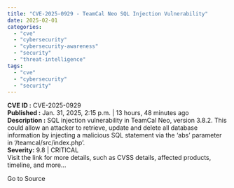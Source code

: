 ```yaml
---
title: "CVE-2025-0929 - TeamCal Neo SQL Injection Vulnerability"
date: 2025-02-01
categories: 
  - "cve"
  - "cybersecurity"
  - "cybersecurity-awareness"
  - "security"
  - "threat-intelligence"
tags: 
  - "cve"
  - "cybersecurity"
  - "security"
---
```


**CVE ID :** CVE-2025-0929  
**Published :** Jan. 31, 2025, 2:15 p.m. | 13 hours, 48 minutes ago  
**Description :** SQL injection vulnerability in TeamCal Neo, version 3.8.2. This could allow an attacker to retrieve, update and delete all database information by injecting a malicious SQL statement via the ‘abs’ parameter in ‘/teamcal/src/index.php’.  
**Severity:** 9.8 | CRITICAL  
Visit the link for more details, such as CVSS details, affected products, timeline, and more...

Go to Source
